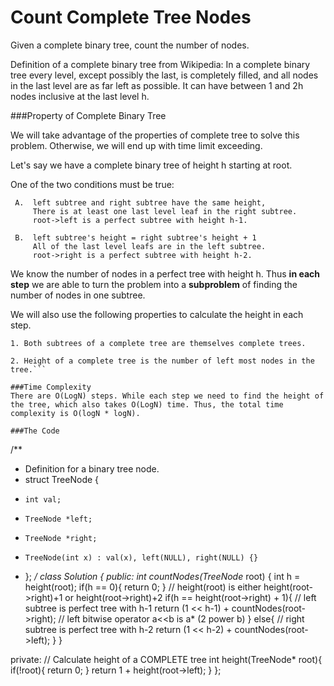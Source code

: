 # Count Complete Tree Nodes


Given a complete binary tree, count the number of nodes.

Definition of a complete binary tree from Wikipedia:
In a complete binary tree every level, except possibly the last, is completely filled, and all nodes in the last level are as far left as possible. It can have between 1 and 2h nodes inclusive at the last level h.


###Property of Complete Binary Tree

We will take advantage of the properties of complete tree to solve this problem. Otherwise, we will end up with time limit exceeding.

Let's say we have a complete binary tree of height h starting at root.

One of the two conditions must be true:

```
 A.  left subtree and right subtree have the same height, 
     There is at least one last level leaf in the right subtree.
     root->left is a perfect subtree with height h-1. 

 B.  left subtree's height = right subtree's height + 1
     All of the last level leafs are in the left subtree.
     root->right is a perfect subtree with height h-2. 
```

We know the number of nodes in a perfect tree with height h. Thus **in each step** we are able to turn the problem into a **subproblem** of finding the number of nodes in one subtree. 

We will also use the following properties to calculate the height in each step.

```
1. Both subtrees of a complete tree are themselves complete trees.

2. Height of a complete tree is the number of left most nodes in the tree.```

###Time Complexity
There are O(LogN) steps. While each step we need to find the height of the tree, which also takes O(LogN) time. Thus, the total time complexity is O(logN * logN).

###The Code

```
/**
 * Definition for a binary tree node.
 * struct TreeNode {
 *     int val;
 *     TreeNode *left;
 *     TreeNode *right;
 *     TreeNode(int x) : val(x), left(NULL), right(NULL) {}
 * };
 */
class Solution {
public:
    int countNodes(TreeNode* root) {
        int h = height(root);
        if(h == 0){
            return 0;
        }
        // height(root) is either height(root->right)+1 or height(root->right)+2
        if(h == height(root->right) + 1){ // left subtree is perfect tree with h-1
            return (1 << h-1) + countNodes(root->right); // left bitwise operator a<<b is a* (2 power b)
        }
        else{ // right subtree is perfect tree with h-2
            return (1 << h-2) + countNodes(root->left);
        }
    }
    
private:
    // Calculate height of a COMPLETE tree
    int height(TreeNode* root){
        if(!root){
            return 0;
        }
        return 1 + height(root->left);
    }
};
```
